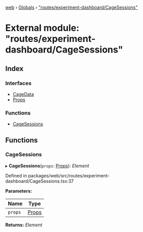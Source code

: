 [web](../README.md) › [Globals](../globals.md) › ["routes/experiment-dashboard/CageSessions"](_routes_experiment_dashboard_cagesessions_.md)

# External module: "routes/experiment-dashboard/CageSessions"

## Index

### Interfaces

* [CageData](../interfaces/_routes_experiment_dashboard_cagesessions_.cagedata.md)
* [Props](../interfaces/_routes_experiment_dashboard_cagesessions_.props.md)

### Functions

* [CageSessions](_routes_experiment_dashboard_cagesessions_.md#cagesessions)

## Functions

###  CageSessions

▸ **CageSessions**(`props`: [Props](../interfaces/_routes_experiment_dashboard_cagesessiontable_.props.md)): *Element*

Defined in packages/web/src/routes/experiment-dashboard/CageSessions.tsx:37

**Parameters:**

Name | Type |
------ | ------ |
`props` | [Props](../interfaces/_routes_experiment_dashboard_cagesessiontable_.props.md) |

**Returns:** *Element*
